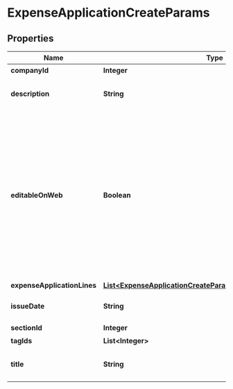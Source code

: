 

# ExpenseApplicationCreateParams

## Properties

Name | Type | Description | Notes
------------ | ------------- | ------------- | -------------
**companyId** | **Integer** | 事業所ID | 
**description** | **String** | 備考 (10000文字以内) |  [optional]
**editableOnWeb** | **Boolean** | 会計freeeのWeb画面から申請内容を編集可能（デフォルト: false）：falseの場合、Web上からの項目行の追加／削除・金額の編集が出来なくなります。APIでの編集は可能です。 |  [optional]
**expenseApplicationLines** | [**List&lt;ExpenseApplicationCreateParamsExpenseApplicationLines&gt;**](ExpenseApplicationCreateParamsExpenseApplicationLines.md) |  | 
**issueDate** | **String** | 申請日 (yyyy-mm-dd) | 
**sectionId** | **Integer** | 部門ID |  [optional]
**tagIds** | **List&lt;Integer&gt;** | メモタグID |  [optional]
**title** | **String** | 申請タイトル (250文字以内) | 



